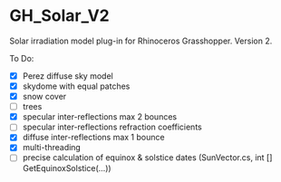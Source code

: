 # GH_Solar_V2
Solar irradiation model plug-in for Rhinoceros Grasshopper. Version 2.

To Do:
- [x] Perez diffuse sky model
- [x] skydome with equal patches
- [x] snow cover
- [ ] trees
- [x] specular inter-reflections max 2 bounces
- [ ] specular inter-reflections refraction coefficients
- [x] diffuse inter-reflections max 1 bounce
- [x] multi-threading
- [ ] precise calculation of equinox & solstice dates (SunVector.cs, int [] GetEquinoxSolstice(...))
